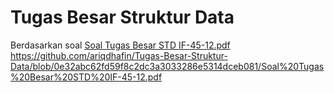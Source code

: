 # Tugas Besar Struktur Data
 Berdasarkan soal [Soal Tugas Besar STD IF-45-12.pdf ](https://github.com/ariqdhafin/Tugas-Besar-Struktur-Data/blob/0e32abc62fd59f8c2dc3a3033286e5314dceb081/Soal%20Tugas%20Besar%20STD%20IF-45-12.pdf)https://github.com/ariqdhafin/Tugas-Besar-Struktur-Data/blob/0e32abc62fd59f8c2dc3a3033286e5314dceb081/Soal%20Tugas%20Besar%20STD%20IF-45-12.pdf
